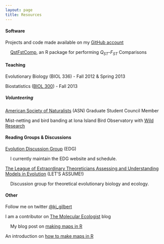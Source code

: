 ```yaml
---
layout: page
title: Resources
---
```



#### Software

Projects and code made available on my [GitHub account](https://github.com/kjgilbert)

&nbsp;&nbsp;&nbsp; [QstFstComp](https://github.com/kjgilbert/QstFstComp), an R package for performing *Q<sub>ST</sub>*-*F<sub>ST</sub>* Comparisons
    
    
#### Teaching

Evolutionary Biology (BIOL 336) - Fall 2012 & Spring 2013

Biostatistics ([BIOL 300](http://www.zoology.ubc.ca/~whitlock/bio300/)) - Fall 2013


##### Volunteering

[American Society of Naturalists](http://www.amnat.org/home.html) (ASN) Graduate Student Council Member

Mist-netting and bird banding at Iona Island Bird Observatory with [Wild Research](http://wildresearch.ca/)


#### Reading Groups & Discussions

[Evolution Discussion Group](http://www.biodiversity.ubc.ca/edg/) (EDG)

&nbsp;&nbsp;&nbsp; I currently maintain the EDG website and schedule.

[The League of Extraordinary Theoreticians Assessing and Understanding Models in Evolution](http://www.zoology.ubc.ca/let/) (LET’S ASSUME!)

&nbsp;&nbsp;&nbsp; Discussion group for theoretical evolutionary biology and ecology.


#### Other

Follow me on twitter [@kj_gilbert](https://twitter.com/kj_gilbert)

I am a contributor on [The Molecular Ecologist](http://www.molecularecologist.com/) blog

&nbsp;&nbsp;&nbsp; My blog post on [making maps in R](http://www.molecularecologist.com/2012/09/making-maps-with-r/)

An introduction on [how to make maps in R](https://github.com/kjgilbert/kjgilbert.github.io/raw/master/pdfs/R_MakingMaps.pdf)

